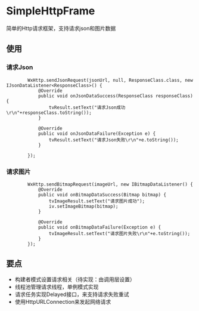 # SimpleHttpFrame
简单的Http请求框架，支持请求json和图片数据

## 使用
### 请求Json
```
        WxHttp.sendJsonRequest(jsonUrl, null, ResponseClass.class, new IJsonDataListener<ResponseClass>() {
            @Override
            public void onJsonDataSuccess(ResponseClass responseClass) {
                tvResult.setText("请求Json成功\r\n"+responseClass.toString());
            }

            @Override
            public void onJsonDataFailure(Exception e) {
                tvResult.setText("请求Json失败\r\n"+e.toString());
            }

        });
```
### 请求图片
```
        WxHttp.sendBitmapRequest(imageUrl, new IBitmapDataListener() {
            @Override
            public void onBitmapDataSuccess(Bitmap bitmap) {
                tvImageResult.setText("请求图片成功");
                iv.setImageBitmap(bitmap);
            }

            @Override
            public void onBitmapDataFailure(Exception e) {
                tvImageResult.setText("请求图片失败\r\n"+e.toString());
            }
        });         
```

## 要点
* 构建者模式设置请求相关（待实现：由调用层设置）
* 线程池管理请求线程，单例模式实现
* 请求任务实现Delayed接口，来支持请求失败重试
* 使用HttpURLConnection来发起网络请求
